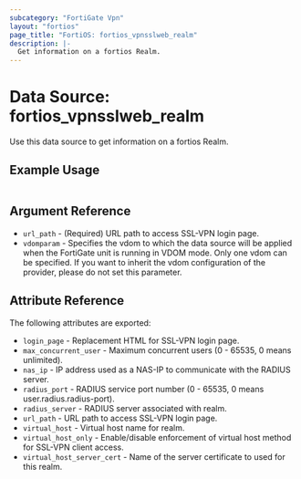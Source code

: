 ```yaml
---
subcategory: "FortiGate Vpn"
layout: "fortios"
page_title: "FortiOS: fortios_vpnsslweb_realm"
description: |-
  Get information on a fortios Realm.
---
```


# Data Source: fortios_vpnsslweb_realm
Use this data source to get information on a fortios Realm.


## Example Usage

```hcl

```

## Argument Reference

* `url_path` - (Required) URL path to access SSL-VPN login page.
* `vdomparam` - Specifies the vdom to which the data source will be applied when the FortiGate unit is running in VDOM mode. Only one vdom can be specified. If you want to inherit the vdom configuration of the provider, please do not set this parameter.

## Attribute Reference

The following attributes are exported:

* `login_page` - Replacement HTML for SSL-VPN login page.
* `max_concurrent_user` - Maximum concurrent users (0 - 65535, 0 means unlimited).
* `nas_ip` - IP address used as a NAS-IP to communicate with the RADIUS server.
* `radius_port` - RADIUS service port number (0 - 65535, 0 means user.radius.radius-port).
* `radius_server` - RADIUS server associated with realm.
* `url_path` - URL path to access SSL-VPN login page.
* `virtual_host` - Virtual host name for realm.
* `virtual_host_only` - Enable/disable enforcement of virtual host method for SSL-VPN client access.
* `virtual_host_server_cert` - Name of the server certificate to used for this realm.
